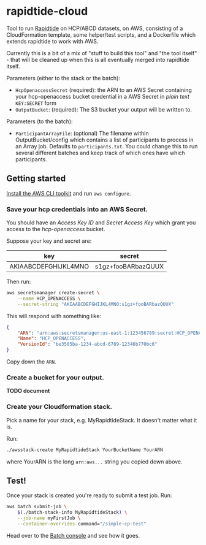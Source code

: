 # rapidtide-cloud
Tool to run [Rapidtide](https://github.com/bbfrederick/rapidtide) on HCP/ABCD datasets, on AWS, consisting of a CloudFormation template, some helper/test scripts, and a Dockerfile which extends rapidtide to work with AWS.

Currently this is a bit of a mix of "stuff to build this tool" and "the tool itself" - that will be cleaned up when this is all eventually merged into rapidtide itself.

Parameters (either to the stack or the batch):

- `HcpOpenaccessSecret` (required): the ARN to an AWS Secret containing your hcp-openaccess bucket credential in a AWS Secret in *plain text* `KEY:SECRET` form
- `OutputBucket`: (required): The S3 bucket your output will be written to.

Parameters (to the batch):

- `ParticipantArrayFile`: (optional) The filename within OutputBucket/config which contains a list of participants to process in an Array job. Defaults to `participants.txt`. You could change this to run several different batches and keep track of which ones have which participants.

## Getting started

[Install the AWS CLI toolkit](https://docs.aws.amazon.com/cli/latest/userguide/getting-started-install.html) and run `aws configure`. 

### Save your hcp credentials into an AWS Secret.

You should have an *Access Key ID* and *Secret Access Key* which grant you access to the *hcp-openaccess* bucket.

Suppose your key and secret are:

| key | secret |
| --- | --- |
| AKIAABCDEFGHIJKL4MNO | s1gz+fooBARbazQUUX |

Then run:

```bash
aws secretsmanager create-secret \
    --name HCP_OPENACCESS \
    --secret-string "AKIAABCDEFGHIJKL4MNO:s1gz+fooBARbazQUUX"
```

This will respond with something like:

```json
{
    "ARN": "arn:aws:secretsmanager:us-east-1:123456789:secret:HCP_OPENACCESS-ezUaOI",
    "Name": "HCP_OPENACCESS",
    "VersionId": "be3505ba-1234-abcd-6789-12346b770bc6"
}
```

Copy down the `ARN`.

### Create a bucket for your output.

**TODO document**

### Create your Cloudformation stack.

Pick a name for your stack, e.g. MyRapidtideStack. It doesn't matter what it is.

Run:

```bash
./awsstack-create MyRapidtideStack YourBucketName YourARN
```

where YourARN is the long `arn:aws...` string you copied down above.

## Test!

Once your stack is created you're ready to submit a test job. Run:

```bash
aws batch submit-job \
    $(./batch-stack-info MyRapidtideStack) \
    --job-name myFirstJob \
    --container-overrides command="/simple-cp-test"
```

Head over to the [Batch console](https://us-east-1.console.aws.amazon.com/batch) and see how it goes. 
